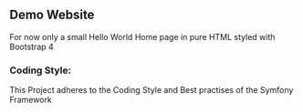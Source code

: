 ## Demo Website

For now only a small Hello World Home page in pure HTML styled with Bootstrap 4

### Coding Style:

This Project adheres to the Coding Style and Best practises of the Symfony Framework
